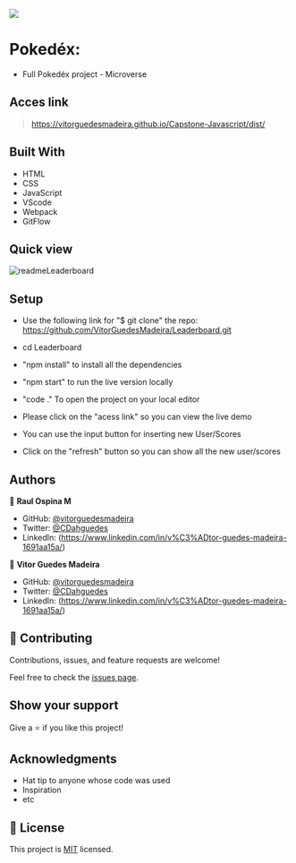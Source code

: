 ![](https://img.shields.io/badge/Microverse-blueviolet)
# Pokedéx:
- Full Pokedéx project - Microverse

## Acces link

> https://vitorguedesmadeira.github.io/Capstone-Javascript/dist/

## Built With

- HTML
- CSS
- JavaScript
- VScode
- Webpack
- GitFlow

## Quick view

![readmeLeaderboard](https://user-images.githubusercontent.com/103270117/180315732-272dbbd0-42e7-4149-a727-a35e216bc169.png)

## Setup

- Use the following link for "$ git clone" the repo:
https://github.com/VitorGuedesMadeira/Leaderboard.git
- cd Leaderboard
- "npm install" to install all the dependencies
- "npm start" to run the live version locally
- "code ." To open the project on your local editor

- Please click on the "acess link" so you can view the live demo
- You can use the input button for inserting new User/Scores
- Click on the "refresh" button so you can show all the new user/scores

## Authors

👤 **Raul Ospina M**

- GitHub: [@vitorguedesmadeira](https://github.com/VitorGuedesMadeira)
- Twitter: [@CDahguedes](https://twitter.com/CDahguedes)
- LinkedIn: (https://www.linkedin.com/in/v%C3%ADtor-guedes-madeira-1691aa15a/)

👤 **Vitor Guedes Madeira**

- GitHub: [@vitorguedesmadeira](https://github.com/VitorGuedesMadeira)
- Twitter: [@CDahguedes](https://twitter.com/CDahguedes)
- LinkedIn: (https://www.linkedin.com/in/v%C3%ADtor-guedes-madeira-1691aa15a/)

## 🤝 Contributing

Contributions, issues, and feature requests are welcome!

Feel free to check the [issues page](../../issues/).

## Show your support

Give a ⭐️ if you like this project!

## Acknowledgments

- Hat tip to anyone whose code was used
- Inspiration
- etc

## 📝 License

This project is [MIT](./MIT.md) licensed.

